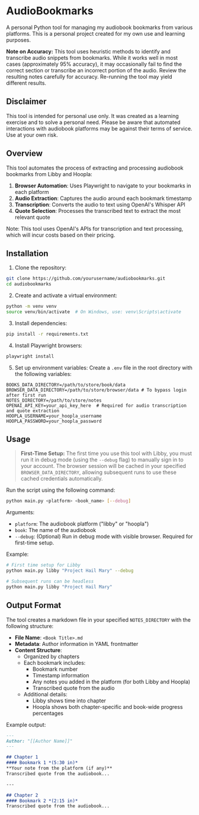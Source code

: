 # AudioBookmarks

A personal Python tool for managing my audiobook bookmarks from various platforms. This is a personal project created for my own use and learning purposes.

**Note on Accuracy:** This tool uses heuristic methods to identify and transcribe audio snippets from bookmarks. While it works well in most cases (approximately 95% accuracy), it may occasionally fail to find the correct section or transcribe an incorrect portion of the audio. Review the resulting notes carefully for accuracy.
Re-running the tool may yield different results.

## Disclaimer

This tool is intended for personal use only. It was created as a learning exercise and to solve a personal need. Please be aware that automated interactions with audiobook platforms may be against their terms of service. Use at your own risk.

## Overview

This tool automates the process of extracting and processing audiobook bookmarks from Libby and Hoopla:

1. **Browser Automation**: Uses Playwright to navigate to your bookmarks in each platform
2. **Audio Extraction**: Captures the audio around each bookmark timestamp
3. **Transcription**: Converts the audio to text using OpenAI's Whisper API
4. **Quote Selection**: Processes the transcribed text to extract the most relevant quote

Note: This tool uses OpenAI's APIs for transcription and text processing, which will incur costs based on their pricing.

## Installation

1. Clone the repository:
```bash
git clone https://github.com/yourusername/audiobookmarks.git
cd audiobookmarks
```

2. Create and activate a virtual environment:
```bash
python -m venv venv
source venv/bin/activate  # On Windows, use: venv\Scripts\activate
```

3. Install dependencies:
```bash
pip install -r requirements.txt
```

4. Install Playwright browsers:
```bash
playwright install
```

5. Set up environment variables:
Create a `.env` file in the root directory with the following variables:
```
BOOKS_DATA_DIRECTORY=/path/to/store/book/data
BROWSER_DATA_DIRECTORY=/path/to/store/browser/data # To bypass login after first run
NOTES_DIRECTORY=/path/to/store/notes
OPENAI_API_KEY=your_api_key_here  # Required for audio transcription and quote extraction
HOOPLA_USERNAME=your_hoopla_username
HOOPLA_PASSWORD=your_hoopla_password
```

## Usage

> **First-Time Setup:**
The first time you use this tool with Libby, you must run it in debug mode (using the `--debug` flag) to manually sign in to your account. The browser session will be cached in your specified `BROWSER_DATA_DIRECTORY`, allowing subsequent runs to use these cached credentials automatically.

Run the script using the following command:

```bash
python main.py <platform> <book_name> [--debug]
```

Arguments:
- `platform`: The audiobook platform ("libby" or "hoopla")
- `book`: The name of the audiobook
- `--debug`: (Optional) Run in debug mode with visible browser. Required for first-time setup.

Example:
```bash
# First time setup for Libby
python main.py libby "Project Hail Mary" --debug

# Subsequent runs can be headless
python main.py libby "Project Hail Mary"
```

## Output Format

The tool creates a markdown file in your specified `NOTES_DIRECTORY` with the following structure:

- **File Name**: `<Book Title>.md`
- **Metadata**: Author information in YAML frontmatter
- **Content Structure**:
  - Organized by chapters
  - Each bookmark includes:
    - Bookmark number
    - Timestamp information
    - Any notes you added in the platform (for both Libby and Hoopla)
    - Transcribed quote from the audio
  - Additional details:
    - Libby shows time into chapter
    - Hoopla shows both chapter-specific and book-wide progress percentages

Example output:
```markdown
---
Author: "[[Author Name]]"
---

## Chapter 1
#### Bookmark 1 *(5:30 in)*
**Your note from the platform (if any)**
Transcribed quote from the audiobook...

---

## Chapter 2
#### Bookmark 2 *(2:15 in)*
Transcribed quote from the audiobook...
